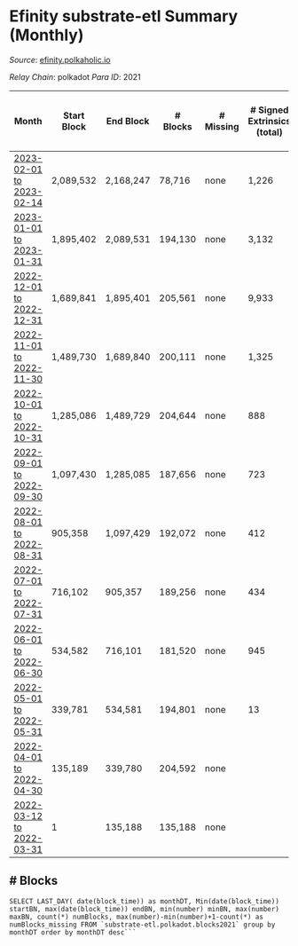 # Efinity substrate-etl Summary (Monthly)

_Source_: [efinity.polkaholic.io](https://efinity.polkaholic.io)

*Relay Chain*: polkadot
*Para ID*: 2021



| Month | Start Block | End Block | # Blocks | # Missing | # Signed Extrinsics (total) | # Active Accounts (avg) | # Addresses with Balances (max) | Issues |
| ----- | ----------- | --------- | -------- | --------- | --------------------------- | ----------------------- | ------------------------------- | ------ |
| [2023-02-01 to 2023-02-14](/substrate-etl/polkadot/2021-efinity/2023-02-28.md) | 2,089,532 | 2,168,247 | 78,716 | none  | 1,226 | 31 | 16,064 | - | 
| [2023-01-01 to 2023-01-31](/substrate-etl/polkadot/2021-efinity/2023-01-31.md) | 1,895,402 | 2,089,531 | 194,130 | none  | 3,132 | 22 | 15,989 | - | 
| [2022-12-01 to 2022-12-31](/substrate-etl/polkadot/2021-efinity/2022-12-31.md) | 1,689,841 | 1,895,401 | 205,561 | none  | 9,933 | 16 | 15,846 | - | 
| [2022-11-01 to 2022-11-30](/substrate-etl/polkadot/2021-efinity/2022-11-30.md) | 1,489,730 | 1,689,840 | 200,111 | none  | 1,325 | 17 | 15,760 | - | 
| [2022-10-01 to 2022-10-31](/substrate-etl/polkadot/2021-efinity/2022-10-31.md) | 1,285,086 | 1,489,729 | 204,644 | none  | 888 | 12 | 15,635 | - | 
| [2022-09-01 to 2022-09-30](/substrate-etl/polkadot/2021-efinity/2022-09-30.md) | 1,097,430 | 1,285,085 | 187,656 | none  | 723 | 10 | 15,571 | - | 
| [2022-08-01 to 2022-08-31](/substrate-etl/polkadot/2021-efinity/2022-08-31.md) | 905,358 | 1,097,429 | 192,072 | none  | 412 | 9 | 15,549 | - | 
| [2022-07-01 to 2022-07-31](/substrate-etl/polkadot/2021-efinity/2022-07-31.md) | 716,102 | 905,357 | 189,256 | none  | 434 | 11 | 15,534 | - | 
| [2022-06-01 to 2022-06-30](/substrate-etl/polkadot/2021-efinity/2022-06-30.md) | 534,582 | 716,101 | 181,520 | none  | 945 | 15 | 15,515 | - | 
| [2022-05-01 to 2022-05-31](/substrate-etl/polkadot/2021-efinity/2022-05-31.md) | 339,781 | 534,581 | 194,801 | none  | 13 |  | 10 | - | 
| [2022-04-01 to 2022-04-30](/substrate-etl/polkadot/2021-efinity/2022-04-30.md) | 135,189 | 339,780 | 204,592 | none  |  |  | 3 | - | 
| [2022-03-12 to 2022-03-31](/substrate-etl/polkadot/2021-efinity/2022-03-31.md) | 1 | 135,188 | 135,188 | none  |  |  | 3 | - | 

## # Blocks
```
SELECT LAST_DAY( date(block_time)) as monthDT, Min(date(block_time)) startBN, max(date(block_time)) endBN, min(number) minBN, max(number) maxBN, count(*) numBlocks, max(number)-min(number)+1-count(*) as numBlocks_missing FROM `substrate-etl.polkadot.blocks2021` group by monthDT order by monthDT desc```

